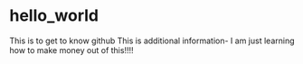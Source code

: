 # hello_world
This is to get to know github
This is additional information- I am just learning how to make money out of this!!!!

